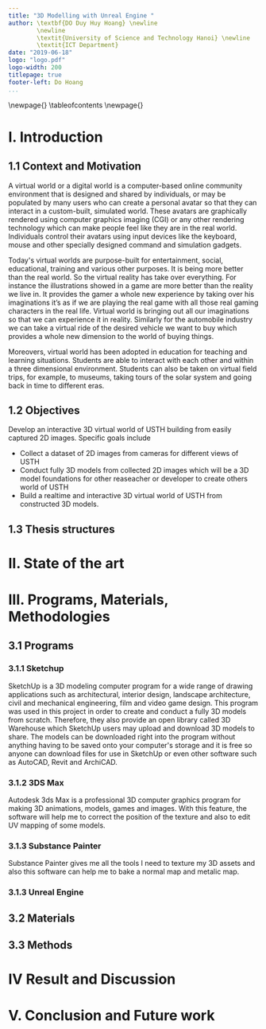 ```yaml
---
title: "3D Modelling with Unreal Engine "
author: \textbf{DO Duy Huy Hoang} \newline
        \newline
        \textit{University of Science and Technology Hanoi} \newline 
        \textit{ICT Department}
date: "2019-06-18"
logo: "logo.pdf"
logo-width: 200
titlepage: true
footer-left: Do Hoang
...
```


\newpage{}
\tableofcontents
\newpage{}




# I. Introduction

## 1.1 Context and Motivation	

A virtual world or a digital world is a computer-based online community environment that is designed and shared by individuals, or may be populated by many users who can create a personal avatar so that they can interact in a custom-built, simulated world. These avatars are graphically rendered using computer graphics imaging (CGI) or any other rendering technology which can make people feel like they are in the real world. Individuals control their avatars using input devices like the keyboard, mouse and other specially designed command and simulation gadgets. 

Today's virtual worlds are purpose-built for entertainment, social, educational, training and various other purposes. It is being more better than the real world. So the virtual reality has take over everything. For instance the illustrations showed in a game are more better than the reality we live in. It provides the gamer a whole new experience by taking over his imaginations it’s as if we are playing the real game with all those real gaming characters in the real life. Virtual world is bringing out all our imaginations so that we can experience it in reality. Similarly for the automobile industry we can take a virtual ride of the desired vehicle we want to buy which provides a whole new dimension to the world of buying things. 

Moreovers, virtual world has been adopted in education for teaching and learning situations. Students are able to interact with each other and within a three dimensional environment. Students can also be taken on virtual field trips, for example, to museums, taking tours of the solar system and going back in time to different eras.



## 1.2 Objectives 

Develop an interactive 3D virtual world of USTH building from easily captured 2D images. Specific goals include 
- Collect a dataset of 2D images from cameras for different views of USTH 
- Conduct fully 3D models from collected 2D images which will be a 3D model foundations for other reaseacher or developer to create others world of USTH
- Build a realtime and interactive 3D virtual world of USTH from constructed 3D models.  

## 1.3 Thesis structures


# II. State of the art 

# III. Programs, Materials, Methodologies 

## 3.1 Programs 

### 3.1.1 Sketchup

SketchUp is a 3D modeling computer program for a wide range of drawing applications such as architectural, interior design, landscape architecture, civil and mechanical engineering, film and video game design. This program was used in this project in order to create and conduct a fully 3D models from scratch. Therefore, they also provide an open library called 3D Warehouse which SketchUp users may upload and download 3D models to share. The models can be downloaded right into the program without anything having to be saved onto your computer's storage and it is free so anyone can download files for use in SketchUp or even other software such as AutoCAD, Revit and ArchiCAD.

### 3.1.2 3DS Max

Autodesk 3ds Max is a professional 3D computer graphics program for making 3D animations, models, games and images. With this feature, the software will help me to correct the position of the texture and also to edit UV mapping of some models.

### 3.1.3 Substance Painter

Substance Painter gives me all the tools I need to texture my 3D assets and also this software can help me to bake a normal map and metalic map.

### 3.1.3 Unreal Engine

## 3.2 Materials

## 3.3 Methods 

# IV Result and Discussion

# V. Conclusion and Future work 
